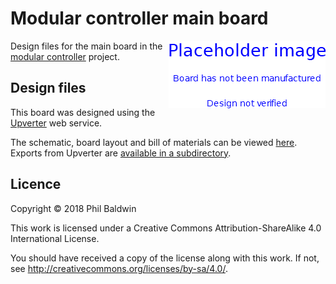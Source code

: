 # Modular controller main board

<img align="right" src="./PlaceholderImage.png">

Design files for the main board in the [modular controller](https://github.com/PhilboBaggins/modular-controller) project.

## Design files

This board was designed using the [Upverter](https://upverter.com) web service.

The schematic, board layout and bill of materials can be viewed [here](https://upverter.com/Trebuchetindustries/797053426acbdb8b/Arcade-controller---Main-board/). Exports from Upverter are [available in a subdirectory](./Upverter%20exports).

## Licence

Copyright © 2018 Phil Baldwin

This work is licensed under a Creative Commons Attribution-ShareAlike 4.0 International License.

You should have received a copy of the license along with this work. If not, see <http://creativecommons.org/licenses/by-sa/4.0/>.
